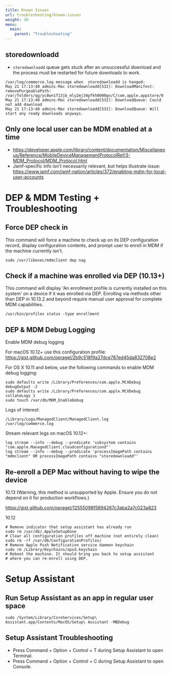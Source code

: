 ```yaml
---
title: Known Issues
url: troubleshooting/known-issues
weight: 30
menu:
  main:
    parent: "Troubleshooting"
---
```


## storedownloadd
* `storedownloadd` queue gets stuck after an unsuccessful download and the process must be restarted for future downloads to work.
```
/var/log/commerce.log message when  storedownloadd is hanged:
May 21 17:13:40 admins-Mac storedownloadd[532]: DownloadManifest: removePurgeablePath: /var/folders/qg/yc8wn1f13jb_mly2mj34pfkh0000gn/C/com.apple.appstore/0
May 21 17:13:40 admins-Mac storedownloadd[532]: DownloadQueue: Could not add download
May 21 17:13:40 admins-Mac storedownloadd[532]: DownloadQueue: Will start any ready downloads anyways.
```
## Only one local user can be MDM enabled at a time

* https://developer.apple.com/library/content/documentation/Miscellaneous/Reference/MobileDeviceManagementProtocolRef/3-MDM_Protocol/MDM_Protocol.html
* Jamf-specific info isn't necessarily relevant, but helps illustrate issue: https://www.jamf.com/jamf-nation/articles/372/enabling-mdm-for-local-user-accounts

# DEP & MDM Testing + Troubleshooting

## Force DEP check in

This command will force a machine to check up on its DEP configuration record, display configuration contents, and prompt user to enroll in MDM if the machine currently isn't. 

    sudo /usr/libexec/mdmclient dep nag

## Check if a machine was enrolled via DEP (10.13+)

This command will display 'An enrollment profile is currently installed on this system' on a device if it was enrolled via DEP. Enrolling via methods other than DEP in 10.13.2 and beyond require manual user approval for complete MDM capabilities.

    /usr/bin/profiles status -type enrollment

## DEP & MDM Debug Logging

Enable MDM debug logging

For macOS 10.12+ use this configuration profile: https://gist.github.com/opragel/2b9c518f9a27dce787ed45da832708e2

For OS X 10.11 and below, use the following commands to enable MDM debug logging:

    sudo defaults write /Library/Preferences/com.apple.MCXDebug debugOutput -2
    sudo defaults write /Library/Preferences/com.apple.MCXDebug collateLogs 1
    sudo touch /var/db/MDM_EnableDebug

Logs of interest:

    /Library/Logs/ManagedClient/ManagedClient.log
    /var/log/commerce.log

Stream relevant logs on macOS 10.12+:

    log stream --info --debug --predicate 'subsystem contains "com.apple.ManagedClient.cloudconfigurationd"'
    log stream --info --debug --predicate 'processImagePath contains "mdmclient" OR processImagePath contains "storedownloadd"'


## Re-enroll a DEP Mac without having to wipe the device

10.13 (Warning, this method is unsupported by Apple. Ensure you do not depend on it for production workflows.)

https://gist.github.com/opragel/12555098f5894267c3aba2a7c023a823

10.12

    # Remove indicator that setup assistant has already run
    sudo rm /var/db/.AppleSetupDone
    # Clear all configuration profiles off machine (not entirely clean)
    sudo rm -rf /var/db/ConfigurationProfiles/
    # Remove Apple Push Notification service daemon keychain
    sudo rm /Library/Keychains/apsd.keychain
    # Reboot the machine. It should bring you back to setup assistant
    # where you can re-enroll using DEP.

# Setup Assistant

## Run Setup Assistant as an app in regular user space
    sudo /System/Library/CoreServices/Setup\ Assistant.app/Contents/MacOS/Setup\ Assistant -MBDebug

## Setup Assistant Troubleshooting

* Press Command + Option + Control + T during Setup Assistant to open Terminal.
* Press Command + Option + Control + C during Setup Assistant to open Console.